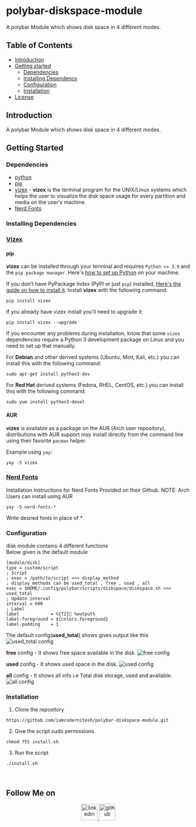 # polybar-diskspace-module
A polybar Module which shows disk space in 4 different modes.


## Table of Contents

* [Introduction](#introduction)
* [Getting started](#getting-started)
  * [Dependencies](#dependencies)
  * [Installing Dependency](#installation)
  * [Configuration](#configuration)
  * [Installation](#installation)
* [License](#license)

## Introduction
A polybar Module which shows disk space in 4 different modes.

## Getting Started

### Dependencies
* [python](https://www.python.org/)
* [pip](https://github.com/pypa/pip)
* [vizex](https://github.com/bexxmodd/vizex) - **vizex** is the terminal program for the UNIX/Linux systems which helps the user to visualize the disk space usage for every partition and media on the user's machine.  <br>
* [Nerd Fonts](https://www.nerdfonts.com/)

### Installing Dependencies 
### [Vizex](https://github.com/bexxmodd/vizex)

#### pip

**vizex** can be installed through your terminal and requires `Python >= 3.9` and the `pip package manager`. Here's [how to set up Python](https://realpython.com/installing-python/) on your machine.


If you don't have PyPackage Index (PyPI or just `pip`) installed, [Here's the guide on how to install it](https://www.tecmint.com/install-pip-in-linux/). Install **vizex** with the following command:
```
pip install vizex
```

If you already have vizex install you'll need to upgrade it:
```
pip install vizex --upgrade
```

If you encounter any problems during installation, know that some `vizex` dependencies require a Python 3 development package on Linux and you need to set up that manually.

For **Debian** and other derived systems (Ubuntu, Mint, Kali, etc.) you can install this with the following command:
```
sudo apt-get install python3-dev
```

For **Red Hat** derived systems (Fedora, RHEL, CentOS, etc.) you can install this with the following command:
```
sudo yum install python3-devel
```


#### AUR
**vizex** is available as a package on the AUR (Arch user repository), distributions with AUR support may install directly from the command line using their favorite `pacman` helper.

Example using `yay`:
```
yay -S vizex
```


### [Nerd Fonts](https://github.com/ryanoasis/nerd-fonts)

Installation Instructions for Nerd Fonts Provided on their Github.
NOTE: Arch Users can install using AUR
```
yay -S nerd-fonts-*
```
Write desired fonts in place of *

### Configuration 

disk module contains 4 different functions
<br>
Below given is the default module 
```
[module/disk]
type = custom/script
; Script
; exec = /path/to/script <<< display_method
; display_methods can be used_total , free , used , all
exec = $HOME/.config/polybar/scripts/diskspace/diskspace.sh <<< used_total
; Update interval
interval = 600
; Label
label            = %{T2} %output%
label-foreground = ${colors.foreground}
label-padding    = 1 
```
The default config(**used_total**) shows gives output like this
<br>
![used_total config](https://i.imgur.com/RrLIX51.png)

**free** config - It shows free space available in the disk.
![free config](https://i.imgur.com/xry2AcS.png)


**used** config - It shows used space in the disk.
![used config](https://i.imgur.com/V29Y6RO.png)

**all** config - It shows all info i.e Total disk storage, used and available.
![all config](https://i.imgur.com/MV5Beru.png)
<br>

### Installation

1. Clone the repository 
```shell
https://github.com/iamcodernitesh/polybar-diskspace-module.git
```
2. Give the script sudo permissions 
```shell
chmod 755 install.sh
```
3. Run the script
```shell
./install.sh
```
<br>

## Follow Me on
<p align="center">
	<a href="https://www.linkedin.com/in/nitesh-kumar-083b15200/">
        	<img alt="linkedin" src="https://i.imgur.com/wcvwfoZ.png" height=45>
	</a>
	<a href="https://www.github.com/iamcodernitesh">
        	<img alt="github" src="https://i.imgur.com/gnDF5oQ.png" height=45>
	</a>
</p>
